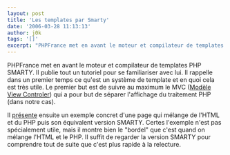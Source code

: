 ```yaml
---
layout: post
title: 'Les templates par Smarty'
date: '2006-03-28 11:13:13'
author: j0k
tags: '[]'
excerpt: "PHPFrance met en avant le moteur et compilateur de templates PHP SMARTY.     \nIl publie tout un tutoriel pour se familiariser avec lui. Il rappelle dans un premier temps ce qu'est un système de template et en quoi cela est très utile. Le premier but est de suivre au maximum le MVC ([Modèle View      …"
---
```


PHPFrance met en avant le moteur et compilateur de templates PHP SMARTY.
Il publie tout un tutoriel pour se familiariser avec lui. Il rappelle dans un premier temps ce qu'est un système de template et en quoi cela est très utile. Le premier but est de suivre au maximum le MVC ([Modèle View Controler](http://fr.wikipedia.org/wiki/Mod%C3%A8le-Vue-Contr%C3%B4leur)) qui a pour but de séparer l'affichage du traitement PHP (dans notre cas).

Il [présente](http://www.phpfrance.com/tutoriaux/index.php/2006/03/26/42-les-templates-modeles-ou-gabarits) ensuite un exemple concret d'une page qui mélange de l'HTML et du PHP puis son équivalent version SMARTY. Certes l'exemple n'est pas spécialement utile, mais il montre bien le &quot;bordel&quot; que c'est quand on mélange l'HTML et le PHP. Il suffit de regarder la version SMARTY pour comprendre tout de suite que c'est plus rapide à la relecture.
